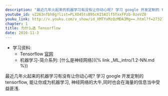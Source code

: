 ```yaml
---
description: "最近几年火起来的机器学习有没有让你动心呢? 学习 google 开发定制的 tensorflow, 能让你成为机器学习, 神经网络的大牛,同时也会在海量的信息当中受益匪浅."
youtube_id: vZ263nfbh8g?list=PLXO45tsB95cKI5AIlf5TxxFPzb-0zeVZ8
youku_link: http://v.youku.com/v_show/id_XMTYxMzQzMDA3Mg==.html?f=27327189&o=1
chapter: 1
title: 为什么选 Tensorflow
date: 2016-11-3
---
```

* 学习资料:
  * Tensorflow [官网](https://www.tensorflow.org/)
  * 机器学习-简介系列: [什么是神经网络]({% link _ML_intro/1.2-NN.md %})
  
最近几年火起来的机器学习有没有让你动心呢?
学习 google 开发定制的 tensorflow, 能让你成为机器学习, 神经网络的大牛,同时也会在海量的信息当中受益匪浅.

